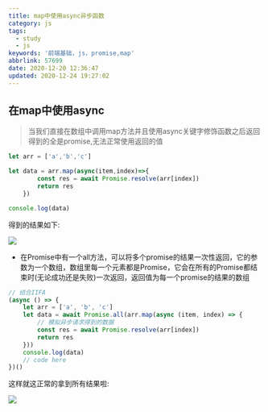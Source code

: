 ```yaml
---
title: map中使用async异步函数
category: js
tags:
  - study
  - js
keywords: '前端基础，js，promise,map'
abbrlink: 57699
date: 2020-12-20 12:36:47
updated: 2020-12-24 19:27:02
---
```


## 在map中使用async
> 当我们直接在数组中调用map方法并且使用async关键字修饰函数之后返回得到的全是promise,无法正常使用返回的值
```js
let arr = ['a','b','c']

let data = arr.map(async(item,index)=>{
        const res = await Promise.resolve(arr[index])
        return res
	})

console.log(data)
```

得到的结果如下:

![](http://121.40.19.111:7002/cdn/image/20220610/1654792783428.webp)

* 在Promise中有一个all方法，可以将多个promise的结果一次性返回，它的参数为一个数组，数组里每一个元素都是Promise，它会在所有的Promise都结束时(无论成功还是失败)一次返回，返回值为每一个promise的结果的数组

```js
// 结合IIFA
(async () => {
    let arr = ['a', 'b', 'c']
    let data = await Promise.all(arr.map(async (item, index) => {
        // 模拟异步请求得到的数据
        const res = await Promise.resolve(arr[index])
        return res
    }))
    console.log(data)
    // code here
})()
```

这样就这正常的拿到所有结果啦:

![](http://121.40.19.111:7002/cdn/image/20220610/1654794116791.webp)
